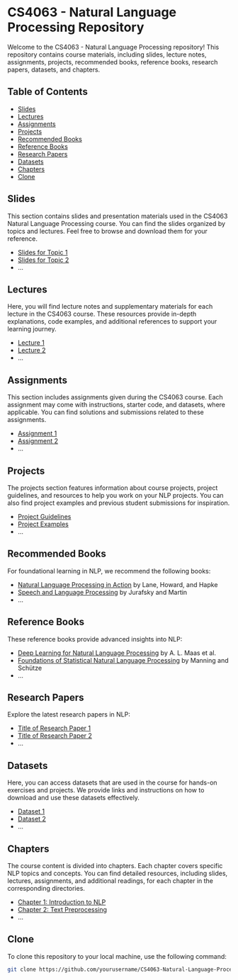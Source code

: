 # CS4063 - Natural Language Processing Repository

Welcome to the CS4063 - Natural Language Processing repository! This repository contains course materials, including slides, lecture notes, assignments, projects, recommended books, reference books, research papers, datasets, and chapters.

## Table of Contents

- [Slides](#slides)
- [Lectures](#lectures)
- [Assignments](#assignments)
- [Projects](#projects)
- [Recommended Books](#recommended-books)
- [Reference Books](#reference-books)
- [Research Papers](#research-papers)
- [Datasets](#datasets)
- [Chapters](#chapters)
- [Clone](#clone)

## Slides

This section contains slides and presentation materials used in the CS4063 Natural Language Processing course. You can find the slides organized by topics and lectures. Feel free to browse and download them for your reference.

- [Slides for Topic 1](/slides/topic1/)
- [Slides for Topic 2](/slides/topic2/)
- ...

## Lectures

Here, you will find lecture notes and supplementary materials for each lecture in the CS4063 course. These resources provide in-depth explanations, code examples, and additional references to support your learning journey.

- [Lecture 1](/lectures/lecture1/)
- [Lecture 2](/lectures/lecture2/)
- ...

## Assignments

This section includes assignments given during the CS4063 course. Each assignment may come with instructions, starter code, and datasets, where applicable. You can find solutions and submissions related to these assignments.

- [Assignment 1](/assignments/assignment1/)
- [Assignment 2](/assignments/assignment2/)
- ...

## Projects

The projects section features information about course projects, project guidelines, and resources to help you work on your NLP projects. You can also find project examples and previous student submissions for inspiration.

- [Project Guidelines](/projects/guidelines/)
- [Project Examples](/projects/examples/)
- ...

## Recommended Books

For foundational learning in NLP, we recommend the following books:

- [Natural Language Processing in Action](https://example.com/nlp-book) by Lane, Howard, and Hapke
- [Speech and Language Processing](https://example.com/slp-book) by Jurafsky and Martin
- ...

## Reference Books

These reference books provide advanced insights into NLP:

- [Deep Learning for Natural Language Processing](https://example.com/dl-nlp-book) by A. L. Maas et al.
- [Foundations of Statistical Natural Language Processing](https://example.com/stat-nlp-book) by Manning and Schütze
- ...

## Research Papers

Explore the latest research papers in NLP:

- [Title of Research Paper 1](https://example.com/nlp-research-paper1)
- [Title of Research Paper 2](https://example.com/nlp-research-paper2)
- ...

## Datasets

Here, you can access datasets that are used in the course for hands-on exercises and projects. We provide links and instructions on how to download and use these datasets effectively.

- [Dataset 1](/datasets/dataset1/)
- [Dataset 2](/datasets/dataset2/)
- ...

## Chapters

The course content is divided into chapters. Each chapter covers specific NLP topics and concepts. You can find detailed resources, including slides, lectures, assignments, and additional readings, for each chapter in the corresponding directories.

- [Chapter 1: Introduction to NLP](/chapters/chapter1/)
- [Chapter 2: Text Preprocessing](/chapters/chapter2/)
- ...

## Clone

To clone this repository to your local machine, use the following command:

```bash
git clone https://github.com/yourusername/CS4063-Natural-Language-Processing.git
